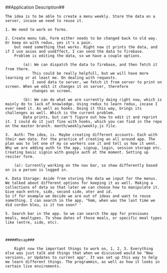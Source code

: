 ##Application Description##

    The idea is to be able to create a menu weekly. Store the data on a server, incase we need to reuse it. 

    1. We need to work on forms. 

    2. Create menu tab, Form either needs to be changed back to old way. Or keep on with redux, yes it's a pain. 
        but need something that works. Right now it prints the data, and if I use axios and useEffect, I can send the data to firebase. 
        Problem is editing the data, so we have a couple options. 
            
            (a): We can dispatch the data to firebase, and then fetch it from there. 
                This could be really helpfull, but we will have more learning or at least me. On dealing with requests. 
                I send data to server, we fetch it from server to print on screen. When we edit it changes it on server, therefore 
                changes on screen. 

            (b): We can do what we are currently doing right now, which is mainly do to lack of knowledge. Using redux to learn redux, incase I ever need it. As well as hooks. Doing it this way, brings its challenges as well. Which is the current problem. 
            Data prints, but can't figure out how to edit it and reprint it. I could do it just fine with hooks, which you can find in the repo on the master branch. month/weekly/weekly.js file. 
    
    3.  Auth: The idea, is. Maybe creating different accounts. Each with their own data. For the practice of creating an all around app. The plan was to let one of my co workers use it and tell us how it went. Why we are adding auth to the app, signup, login, session storage etc. Creating basic signin with google auth at the moment. Setting up resiter form. 

        (a): Currently working on the nav bar, so show differently based on is a person is logged in. 

    4. Data Storage: Aside from storing the data we input for the menus. We talked about different options for keeping it as well. Making a collections of data so that later we can choose how to manipulate it. Give each entre, side, second side, oter and id. 
    So if for example we decide we are out of ideas and want to reuse something. I can search in the app, "hmm, when was the last time we did cordon bleu, is it too soon? ' 

    5. Search bar in the app. So we can search the app for previoues meals, mealtypes. To show dates of those meals, or specific meal types like (entre, side, etc). 



    #####Recap###

        Right now the important things to work on, 1, 2, 3. Everything else was just talk and things that when we discussed would be "New versions, or Updates to current app". It was set up this way to help me learn different things. The programmin, as well as how it looks in certain live enviroments.  